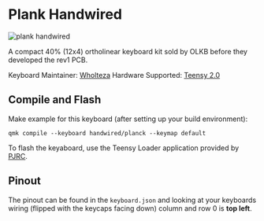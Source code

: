 # Plank Handwired

![plank handwired](https://i.imgur.com/khseWs7.jpeg)

A compact 40% (12x4) ortholinear keyboard kit sold by OLKB before they developed the rev1 PCB.

Keyboard Maintainer: [Wholteza](https://github.com/wholteza)
Hardware Supported: [Teensy 2.0](https://www.pjrc.com/store/teensy.html)

## Compile and Flash

Make example for this keyboard (after setting up your build environment):

    qmk compile --keyboard handwired/planck --keymap default

To flash the keyaboard, use the Teensy Loader application provided by [PJRC](https://www.pjrc.com/teensy/loader.html).

## Pinout

The pinout can be found in the `keyboard.json` and looking at your keyboards wiring (flipped with the keycaps facing down) column and row 0 is **top left**.

